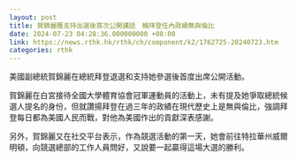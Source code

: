 ```yaml
---
layout: post
title: 賀錦麗獲支持出選後首次公開講話　稱拜登任內政績無與倫比
date: 2024-07-23 04:28:36.000000000 +08:00
link: https://news.rthk.hk/rthk/ch/component/k2/1762725-20240723.htm
categories: rthk
---
```


美國副總統賀錦麗在總統拜登退選和支持她參選後首度出席公開活動。

賀錦麗在白宮接待全國大學體育協會冠軍運動員的活動上，未有提及她爭取總統候選人提名的身份，但就讚揚拜登在過三年的政績在現代歷史上是無與倫比，強調拜登每日都為美國人民而戰，對他為美國作出的貢獻深表感謝。

另外，賀錦麗又在社交平台表示，作為競選活動的第一天，她會前往特拉華州威爾明頓，向競選總部的工作人員問好，又說要一起贏得這場大選的勝利。
